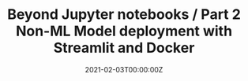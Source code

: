 ---
title: Beyond Jupyter notebooks / Part 2 Non-ML Model deployment with Streamlit and Docker
summary: In this article you will learn how to deploy a very simple non machine learning model with Streamlit and build a container with Docker.
tags:
date: "2021-02-03T00:00:00Z"

# Optional external URL for project (replaces project detail page).
external_link: https://medium.com/nerd-for-tech/beyond-jupyter-notebooks-63b169c43c44

image:
  caption: Photo by Toa Heftiba on Unsplash
  focal_point: Smart
---